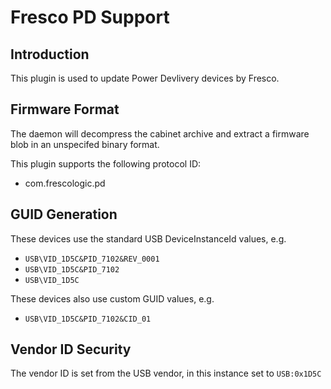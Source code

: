 Fresco PD Support
=================

Introduction
------------

This plugin is used to update Power Devlivery devices by Fresco.

Firmware Format
---------------

The daemon will decompress the cabinet archive and extract a firmware blob in
an unspecifed binary format.

This plugin supports the following protocol ID:

 * com.frescologic.pd

GUID Generation
---------------

These devices use the standard USB DeviceInstanceId values, e.g.

 * `USB\VID_1D5C&PID_7102&REV_0001`
 * `USB\VID_1D5C&PID_7102`
 * `USB\VID_1D5C`

These devices also use custom GUID values, e.g.

 * `USB\VID_1D5C&PID_7102&CID_01`

Vendor ID Security
------------------

The vendor ID is set from the USB vendor, in this instance set to `USB:0x1D5C`
